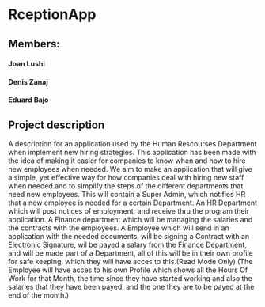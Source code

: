# RceptionApp

## Members:

#### Joan Lushi
#### Denis Zanaj
#### Eduard Bajo

## Project description


A description for an application used by the Human Rescourses Department when implement new hiring strategies.
This application has been made with the idea of making it easier for companies to know when and how to hire new employees when needed.
We aim to make an application that will give a simple, yet effective way for how companies deal with hiring new staff when needed and to simplify the steps of the different departments that need new employees.
This will contain a Super Admin, which notifies HR that a new employee is needed for a certain Department.
An HR Department which will post notices of employment, and receive thru the program their application.
A Finance department which will be managing the salaries and the contracts with the employees.
A Employee which will send in an application with the needed documents, will be signing a Contract with an Electronic Signature, wil be payed a salary from the Finance Department, and will be made part of a Department, all of this will be in their own profile for safe keeping, which they will have acces to this.(Read Mode Only)
(The Employee will have acces to his own Profile which shows all the Hours Of Work for that Month, the time since they have started working and also the salaries that they have been payed, and the one they are to be payed at the end of the month.)

